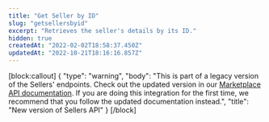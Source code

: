 ```yaml
---
title: "Get Seller by ID"
slug: "getsellersbyid"
excerpt: "Retrieves the seller's details by its ID."
hidden: true
createdAt: "2022-02-02T18:58:37.450Z"
updatedAt: "2022-10-21T18:16:16.857Z"
---
```

[block:callout]
{
  "type": "warning",
  "body": "This is part of a legacy version of the Sellers' endpoints. Check out the updated version in our [Marketplace API documentation](https://developers.vtex.com/vtex-rest-api/reference/sellers). If you are doing this integration for the first time, we recommend that you follow the updated documentation instead.",
  "title": "New version of Sellers API"
}
[/block]
